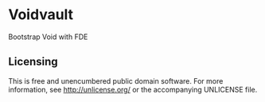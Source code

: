 Voidvault
=========

Bootstrap Void with FDE


Licensing
---------

This is free and unencumbered public domain software. For more
information, see http://unlicense.org/ or the accompanying UNLICENSE file.
